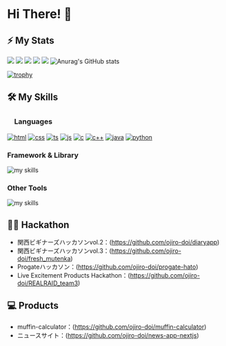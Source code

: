 # Hi There! 👋

## ⚡ My Stats

![](http://github-profile-summary-cards.vercel.app/api/cards/profile-details?username=ojiro-doi&&theme=onedark)
![](http://github-profile-summary-cards.vercel.app/api/cards/repos-per-language?username=ojiro-doi&&theme=onedark)
![](http://github-profile-summary-cards.vercel.app/api/cards/most-commit-language?username=ojiro-doi&&theme=onedark)
![](http://github-profile-summary-cards.vercel.app/api/cards/stats?username=ojiro-doi&&theme=onedark)
![](http://github-profile-summary-cards.vercel.app/api/cards/productive-time?username=ojiro-doi&&theme=onedark&utcOffset=9)
![Anurag's GitHub stats](https://github-readme-stats.vercel.app/api?username=ojiro-doi&count_private=true&show_icons=true&bg_color=000000&hide_border=true&title_color=7fff00&icon_color=238636&text_color=ffffff)

[![trophy](https://github-profile-trophy.vercel.app/?username=ojiro-doi&theme=onedark&column=8)](https://github.com/ryo-ma/github-profile-trophy)

<!-- ### Contributions
![]() -->



## 🛠️ My Skills 


### 　Languages
[![html](https://skillicons.dev/icons?theme=light&i=html)](https://skillicons.dev/icons?theme=light&i=html)
[![css](https://skillicons.dev/icons?theme=light&i=css)](https://skillicons.dev/icons?theme=light&i=css)
[![ts](https://skillicons.dev/icons?theme=light&i=ts)](https://skillicons.dev/icons?theme=light&i=ts)
[![js](https://skillicons.dev/icons?theme=light&i=js)](https://skillicons.dev/icons?theme=light&i=js)
[![c](https://skillicons.dev/icons?theme=light&i=c)](https://skillicons.dev/icons?theme=light&i=c)
[![c++](https://skillicons.dev/icons?theme=light&i=cpp)](https://skillicons.dev/icons?theme=light&i=cpp)
[![java](https://skillicons.dev/icons?theme=light&i=java)](https://skillicons.dev/icons?theme=light&i=java)
[![python](https://skillicons.dev/icons?theme=light&i=python)](https://skillicons.dev/icons?theme=light&i=python)


### Framework & Library
<img alt="my skills" src="https://skillicons.dev/icons?theme=light&perline=8&i=tailwindcss,react,nextjs,flask" />


### Other Tools
<img alt="my skills" src="https://skillicons.dev/icons?theme=light&perline=8&i=figma,notion,git,github,vscode" />


## 🏃‍♀️ Hackathon
- 関西ビギナーズハッカソンvol.2：(https://github.com/ojiro-doi/diaryapp)
- 関西ビギナーズハッカソンvol.3：(https://github.com/ojiro-doi/fresh_mutenka)
- Progateハッカソン：(https://github.com/ojiro-doi/progate-hato)
- Live Excitement Products Hackathon：(https://github.com/ojiro-doi/REALRAID_team3)

## 💻 Products
- muffin-calculator：(https://github.com/ojiro-doi/muffin-calculator)
- ニュースサイト：(https://github.com/ojiro-doi/news-app-nextjs)